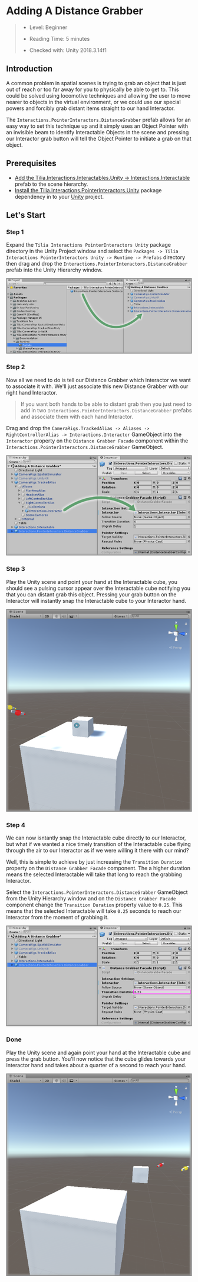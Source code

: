# Adding A Distance Grabber

> * Level: Beginner
>
> * Reading Time: 5 minutes
>
> * Checked with: Unity 2018.3.14f1

## Introduction

A common problem in spatial scenes is trying to grab an object that is just out of reach or too far away for you to physically be able to get to. This could be solved using locomotive techniques and allowing the user to move nearer to objects in the virtual environment, or we could use our special powers and forcibly grab distant items straight to our hand Interactor.

The `Interactions.PointerInteractors.DistanceGrabber` prefab allows for an easy way to set this technique up and it simply uses an Object Pointer with an invisible beam to identify Interactable Objects in the scene and pressing our Interactor grab button will tell the Object Pointer to initiate a grab on that object.

## Prerequisites

* [Add the Tilia.Interactions.Interactables.Unity -> Interactions.Interactable] prefab to the scene hierarchy.
* [Install the Tilia.Interactions.PointerInteractors.Unity] package dependency in to your [Unity] project.

## Let's Start

### Step 1

Expand the `Tilia Interactions PointerInteractors Unity` package directory in the Unity Project window and select the `Packages -> Tilia Interactions PointerInteractors Unity -> Runtime -> Prefabs` directory then drag and drop the `Interactions.PointerInteractors.DistanceGrabber` prefab into the Unity Hierarchy window.

![Adding Prefab To Scene](assets/images/AddingPrefabToScene.png)

### Step 2

Now all we need to do is tell our Distance Grabber which Interactor we want to associate it with. We'll just associate this new Distance Grabber with our right hand Interactor.

> If you want both hands to be able to distant grab then you just need to add in two `Interactions.PointerInteractors.DistanceGrabber` prefabs and associate them with each hand Interactor.

Drag and drop the `CameraRigs.TrackedAlias -> Aliases -> RightControllerAlias -> Interactions.Interactor` GameObject into the `Interactor` property on the `Distance Grabber Facade` component within the `Interactions.PointerInteractors.DistanceGrabber` GameObject.

![Drag And Drop Interactor Into Interactor](assets/images/DragAndDropInteractorIntoInteractor.png)

### Step 3

Play the Unity scene and point your hand at the Interactable cube, you should see a pulsing cursor appear over the Interactable cube notifying you that you can distant grab this object. Pressing your grab button on the Interactor will instantly snap the Interactable cube to your Interactor hand.

![Distance Grabber Cursor Appears](assets/images/DistanceGrabberCursorAppears.png)

### Step 4

We can now isntantly snap the Interactable cube directly to our Interactor, but what if we wanted a nice timely transition of the Interactable cube flying through the air to our Interactor as if we were willing it there with our mind?

Well, this is simple to achieve by just increasing the `Transition Duration` property on the `Distance Grabber Facade` component. The a higher duration means the selected Interactable will take that long to reach the grabbing Interactor.

Select the `Interactions.PointerInteractors.DistanceGrabber` GameObject from the Unity Hierarchy window and on the `Distance Grabber Facade` component change the `Transition Duration` property value to `0.25`. This means that the selected Interactable will take `0.25` seconds to reach our Interactor from the moment of grabbing it.

![Update Transition Duration To 025](assets/images/UpdateTransitionDurationTo025.png)

### Done

Play the Unity scene and again point your hand at the Interactable cube and press the grab button. You'll now notice that the cube glides towards your Interactor hand and takes about a quarter of a second to reach your hand.

![Cube Transitions To Hand](assets/images/CubeTransitionsToHand.png)

[Add the Tilia.Interactions.Interactables.Unity -> Interactions.Interactable]: https://github.com/ExtendRealityLtd/Tilia.Interactions.Interactables.Unity/blob/master/Documentation/HowToGuides/AddingAnInteractable/README.md
[Install the Tilia.Interactions.PointerInteractors.Unity]: ../Installation/README.md
[Unity]: https://unity3d.com/